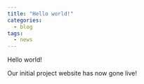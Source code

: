 ```yaml
---
title: "Hello world!"
categories:
  - blog
tags:
  - news
---
```


Hello world! 

Our initial project website has now gone live!
